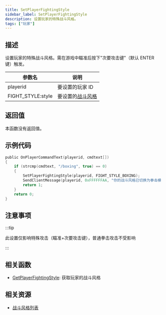 ```yaml
---
title: SetPlayerFightingStyle
sidebar_label: SetPlayerFightingStyle
description: 设置玩家的特殊战斗风格。
tags: ["玩家"]
---
```


## 描述

设置玩家的特殊战斗风格。需在游戏中瞄准后按下"次要攻击键"（默认 ENTER 键）触发。

| 参数名            | 说明                                            |
| ----------------- | ----------------------------------------------- |
| playerid          | 要设置的玩家 ID                                 |
| FIGHT_STYLE:style | 要设置的[战斗风格](../resources/fightingstyles) |

## 返回值

本函数没有返回值。

## 示例代码

```c
public OnPlayerCommandText(playerid, cmdtext[])
{
    if (strcmp(cmdtext, "/boxing", true) == 0)
    {
        SetPlayerFightingStyle(playerid, FIGHT_STYLE_BOXING);
        SendClientMessage(playerid, 0xFFFFFFAA, "你的战斗风格已切换为拳击模式！");
        return 1;
    }
    return 0;
}
```

## 注意事项

:::tip

此设置仅影响特殊攻击（瞄准+次要攻击键），普通拳击攻击不受影响

:::

## 相关函数

- [GetPlayerFightingStyle](GetPlayerFightingStyle): 获取玩家的战斗风格

## 相关资源

- [战斗风格列表](../resources/fightingstyles)
